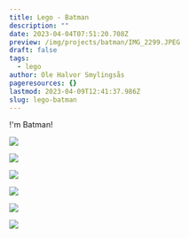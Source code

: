 ```yaml
---
title: Lego - Batman
description: ""
date: 2023-04-04T07:51:20.708Z
preview: /img/projects/batman/IMG_2299.JPEG
draft: false
tags:
  - lego
author: Ole Halvor Smylingsås
pageresources: {}
lastmod: 2023-04-09T12:41:37.986Z
slug: lego-batman
---
```

<!--more-->

!'m Batman!

![](/img/projects/batman/IMG_2299.JPEG)

![](/img/projects/batman/IMG_2302.JPEG)

![](/img/projects/batman/IMG_2303.JPEG)

![](/img/projects/batman/IMG_2304.JPEG)

![](/img/projects/batman/IMG_2306.JPEG)

![](/img/projects/batman/IMG_2307.JPEG)